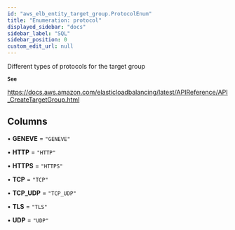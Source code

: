 ```yaml
---
id: "aws_elb_entity_target_group.ProtocolEnum"
title: "Enumeration: protocol"
displayed_sidebar: "docs"
sidebar_label: "SQL"
sidebar_position: 0
custom_edit_url: null
---
```


Different types of protocols for the target group

**`See`**

https://docs.aws.amazon.com/elasticloadbalancing/latest/APIReference/API_CreateTargetGroup.html

## Columns

• **GENEVE** = ``"GENEVE"``

• **HTTP** = ``"HTTP"``

• **HTTPS** = ``"HTTPS"``

• **TCP** = ``"TCP"``

• **TCP\_UDP** = ``"TCP_UDP"``

• **TLS** = ``"TLS"``

• **UDP** = ``"UDP"``
